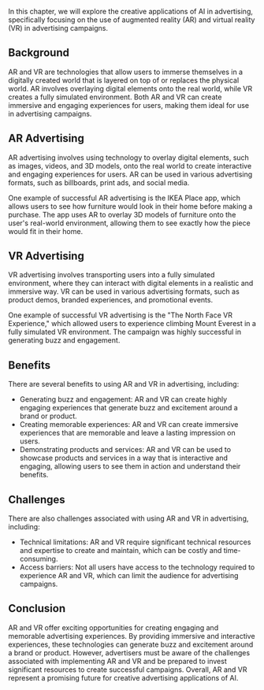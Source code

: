 
In this chapter, we will explore the creative applications of AI in advertising, specifically focusing on the use of augmented reality (AR) and virtual reality (VR) in advertising campaigns.

Background
----------

AR and VR are technologies that allow users to immerse themselves in a digitally created world that is layered on top of or replaces the physical world. AR involves overlaying digital elements onto the real world, while VR creates a fully simulated environment. Both AR and VR can create immersive and engaging experiences for users, making them ideal for use in advertising campaigns.

AR Advertising
--------------

AR advertising involves using technology to overlay digital elements, such as images, videos, and 3D models, onto the real world to create interactive and engaging experiences for users. AR can be used in various advertising formats, such as billboards, print ads, and social media.

One example of successful AR advertising is the IKEA Place app, which allows users to see how furniture would look in their home before making a purchase. The app uses AR to overlay 3D models of furniture onto the user's real-world environment, allowing them to see exactly how the piece would fit in their home.

VR Advertising
--------------

VR advertising involves transporting users into a fully simulated environment, where they can interact with digital elements in a realistic and immersive way. VR can be used in various advertising formats, such as product demos, branded experiences, and promotional events.

One example of successful VR advertising is the "The North Face VR Experience," which allowed users to experience climbing Mount Everest in a fully simulated VR environment. The campaign was highly successful in generating buzz and engagement.

Benefits
--------

There are several benefits to using AR and VR in advertising, including:

* Generating buzz and engagement: AR and VR can create highly engaging experiences that generate buzz and excitement around a brand or product.
* Creating memorable experiences: AR and VR can create immersive experiences that are memorable and leave a lasting impression on users.
* Demonstrating products and services: AR and VR can be used to showcase products and services in a way that is interactive and engaging, allowing users to see them in action and understand their benefits.

Challenges
----------

There are also challenges associated with using AR and VR in advertising, including:

* Technical limitations: AR and VR require significant technical resources and expertise to create and maintain, which can be costly and time-consuming.
* Access barriers: Not all users have access to the technology required to experience AR and VR, which can limit the audience for advertising campaigns.

Conclusion
----------

AR and VR offer exciting opportunities for creating engaging and memorable advertising experiences. By providing immersive and interactive experiences, these technologies can generate buzz and excitement around a brand or product. However, advertisers must be aware of the challenges associated with implementing AR and VR and be prepared to invest significant resources to create successful campaigns. Overall, AR and VR represent a promising future for creative advertising applications of AI.
